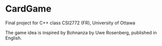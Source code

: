 # CardGame
Final project for C++ class CSI2772 (FR), 
University of Ottawa

The game idea is inspired by Bohnanza by Uwe Rosenberg, published in English. 
